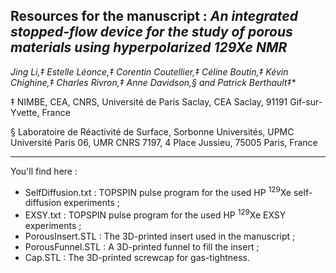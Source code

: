 Resources for the manuscript : _An integrated stopped-flow device for the study of porous materials using hyperpolarized 129Xe NMR_
------------------

_Jing Li,‡ Estelle Léonce,‡ Corentin Coutellier,‡ Céline Boutin,‡ Kévin Chighine,‡ Charles Rivron,‡ Anne Davidson,§ and Patrick Berthault‡*_

‡ NIMBE, CEA, CNRS, Université de Paris Saclay, CEA Saclay, 91191 Gif-sur-Yvette, France

§ Laboratoire de Réactivité de Surface, Sorbonne Universités, UPMC Université Paris 06, UMR CNRS 7197, 4 Place Jussieu, 75005 Paris, France

--------------

You'll find here :
- SelfDiffusion.txt : TOPSPIN pulse program for the used HP <sup>129</sup>Xe self-diffusion experiments ;
- EXSY.txt : TOPSPIN pulse program for the used HP <sup>129</sup>Xe EXSY experiments ;
- PorousInsert.STL : The 3D-printed insert used in the manuscript ;
- PorousFunnel.STL : A 3D-printed funnel to fill the insert ;
- Cap.STL : The 3D-printed screwcap for gas-tightness.

